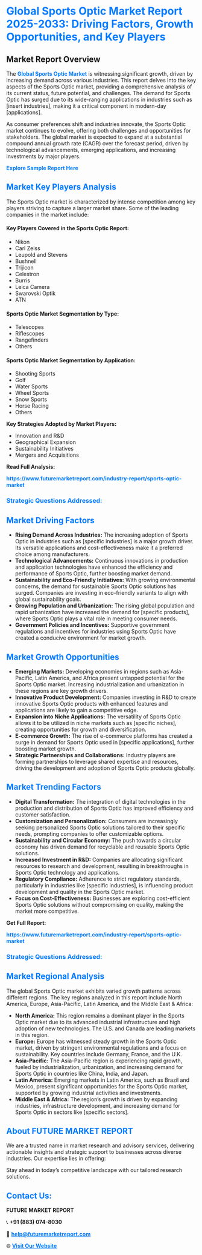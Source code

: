<h1 style="color: #007BFF;">Global Sports Optic Market Report 2025-2033: Driving Factors, Growth Opportunities, and Key Players</h1>

<section id="overview">
<h2>Market Report Overview</h2>
<p>The <a href="https://www.futuremarketreport.com/industry-report/sports-optic-market" style="color: #007BFF; text-decoration: none;"><strong>Global Sports Optic Market</strong></a> is witnessing significant growth, driven by increasing demand across various industries. This report delves into the key aspects of the Sports Optic market, providing a comprehensive analysis of its current status, future potential, and challenges. The demand for Sports Optic has surged due to its wide-ranging applications in industries such as [insert industries], making it a critical component in modern-day [applications].</p>
<p>As consumer preferences shift and industries innovate, the Sports Optic market continues to evolve, offering both challenges and opportunities for stakeholders. The global market is expected to expand at a substantial compound annual growth rate (CAGR) over the forecast period, driven by technological advancements, emerging applications, and increasing investments by major players.</p>
</section>

<section id="overview">
<p><a href="https://www.futuremarketreport.com/request-sample/reportId=115265" style="color: #007BFF; text-decoration: none;"><strong>Explore Sample Report Here</strong></a></p>
</section>

<section id="key-players">
<h2 style="color: #007BFF;">Market Key Players Analysis</h2>
<p>The Sports Optic market is characterized by intense competition among key players striving to capture a larger market share. Some of the leading companies in the market include:</p>
<h4>Key Players Covered in the Sports Optic Report:</h4>
<ul><li>Nikon</li><li>Carl Zeiss</li><li>Leupold and Stevens</li><li>Bushnell</li><li>Trijicon</li><li>Celestron</li><li>Burris</li><li>Leica Camera</li><li>Swarovski Optik</li><li>ATN</li></ul>
<h4>Sports Optic Market Segmentation by Type:</h4>
<ul><li>Telescopes</li><li>Riflescopes</li><li>Rangefinders</li><li>Others</li></ul>

<h4>Sports Optic Market Segmentation by Application:</h4>
<ul><li>Shooting Sports</li><li>Golf</li><li>Water Sports</li><li>Wheel Sports</li><li>Snow Sports</li><li>Horse Racing</li><li>Others</li></ul>
<p><strong>Key Strategies Adopted by Market Players:</strong></p>
<ul>
<li>Innovation and R&D</li>
<li>Geographical Expansion</li>
<li>Sustainability Initiatives</li>
<li>Mergers and Acquisitions</li>
</ul>
</section>

<section>
<p><strong>Read Full Analysis: </strong></p><a href="https://www.futuremarketreport.com/industry-report/sports-optic-market" style="color: #007BFF; text-decoration: none;"><strong>https://www.futuremarketreport.com/industry-report/sports-optic-market</strong></a>
<h3 style="color: #007BFF;">Strategic Questions Addressed:</h3>
</section>

<section id="driving-factors">
<h2 style="color: #007BFF;">Market Driving Factors</h2>
<ul>
<li><strong>Rising Demand Across Industries:</strong> The increasing adoption of Sports Optic in industries such as [specific industries] is a major growth driver. Its versatile applications and cost-effectiveness make it a preferred choice among manufacturers.</li>
<li><strong>Technological Advancements:</strong> Continuous innovations in production and application technologies have enhanced the efficiency and performance of Sports Optic, further boosting market demand.</li>
<li><strong>Sustainability and Eco-Friendly Initiatives:</strong> With growing environmental concerns, the demand for sustainable Sports Optic solutions has surged. Companies are investing in eco-friendly variants to align with global sustainability goals.</li>
<li><strong>Growing Population and Urbanization:</strong> The rising global population and rapid urbanization have increased the demand for [specific products], where Sports Optic plays a vital role in meeting consumer needs.</li>
<li><strong>Government Policies and Incentives:</strong> Supportive government regulations and incentives for industries using Sports Optic have created a conducive environment for market growth.</li>
</ul>
</section>

<section id="growth-opportunities">
<h2 style="color: #007BFF;">Market Growth Opportunities</h2>
<ul>
<li><strong>Emerging Markets:</strong> Developing economies in regions such as Asia-Pacific, Latin America, and Africa present untapped potential for the Sports Optic market. Increasing industrialization and urbanization in these regions are key growth drivers.</li>
<li><strong>Innovative Product Development:</strong> Companies investing in R&D to create innovative Sports Optic products with enhanced features and applications are likely to gain a competitive edge.</li>
<li><strong>Expansion into Niche Applications:</strong> The versatility of Sports Optic allows it to be utilized in niche markets such as [specific niches], creating opportunities for growth and diversification.</li>
<li><strong>E-commerce Growth:</strong> The rise of e-commerce platforms has created a surge in demand for Sports Optic used in [specific applications], further boosting market growth.</li>
<li><strong>Strategic Partnerships and Collaborations:</strong> Industry players are forming partnerships to leverage shared expertise and resources, driving the development and adoption of Sports Optic products globally.</li>
</ul>
</section>

<section id="trending-factors">
<h2 style="color: #007BFF;">Market Trending Factors</h2>
<ul>
<li><strong>Digital Transformation:</strong> The integration of digital technologies in the production and distribution of Sports Optic has improved efficiency and customer satisfaction.</li>
<li><strong>Customization and Personalization:</strong> Consumers are increasingly seeking personalized Sports Optic solutions tailored to their specific needs, prompting companies to offer customizable options.</li>
<li><strong>Sustainability and Circular Economy:</strong> The push towards a circular economy has driven demand for recyclable and reusable Sports Optic solutions.</li>
<li><strong>Increased Investment in R&D:</strong> Companies are allocating significant resources to research and development, resulting in breakthroughs in Sports Optic technology and applications.</li>
<li><strong>Regulatory Compliance:</strong> Adherence to strict regulatory standards, particularly in industries like [specific industries], is influencing product development and quality in the Sports Optic market.</li>
<li><strong>Focus on Cost-Effectiveness:</strong> Businesses are exploring cost-efficient Sports Optic solutions without compromising on quality, making the market more competitive.</li>
</ul>
</section>

<section>
<p><strong>Get Full Report: </strong></p><a href="https://www.futuremarketreport.com/industry-report/sports-optic-market" style="color: #007BFF; text-decoration: none;"><strong>https://www.futuremarketreport.com/industry-report/sports-optic-market</strong></a>
<h3 style="color: #007BFF;">Strategic Questions Addressed:</h3>
</section>


<section id="regional-analysis">
<h2 style="color: #007BFF;">Market Regional Analysis</h2>
<p>The global Sports Optic market exhibits varied growth patterns across different regions. The key regions analyzed in this report include North America, Europe, Asia-Pacific, Latin America, and the Middle East & Africa:</p>
<ul>
<li><strong>North America:</strong> This region remains a dominant player in the Sports Optic market due to its advanced industrial infrastructure and high adoption of new technologies. The U.S. and Canada are leading markets in this region.</li>
<li><strong>Europe:</strong> Europe has witnessed steady growth in the Sports Optic market, driven by stringent environmental regulations and a focus on sustainability. Key countries include Germany, France, and the U.K.</li>
<li><strong>Asia-Pacific:</strong> The Asia-Pacific region is experiencing rapid growth, fueled by industrialization, urbanization, and increasing demand for Sports Optic in countries like China, India, and Japan.</li>
<li><strong>Latin America:</strong> Emerging markets in Latin America, such as Brazil and Mexico, present significant opportunities for the Sports Optic market, supported by growing industrial activities and investments.</li>
<li><strong>Middle East & Africa:</strong> The region’s growth is driven by expanding industries, infrastructure development, and increasing demand for Sports Optic in sectors like [specific sectors].</li>
</ul>
</section>

<footer>
<h2 style="color: #007BFF;">About FUTURE MARKET REPORT</h2>
<p>We are a trusted name in market research and advisory services, delivering actionable insights and strategic support to businesses across diverse industries. Our expertise lies in offering:</p>

<p>Stay ahead in today’s competitive landscape with our tailored research solutions.</p>

<h2 style="color: #007BFF;">Contact Us:</h2>
<p><strong>FUTURE MARKET REPORT</strong></p>
<p>📞 <strong>+91 (883) 074-8030</strong></p>
<p>📧 <strong><a href="mailto:help@futuremarketreport.com" style="color: #007BFF;">help@futuremarketreport.com</a></strong></p>
<p>🌐 <strong><a href="https://www.futuremarketreport.com/" style="color: #007BFF;">Visit Our Website</a></strong></p>
</footer>